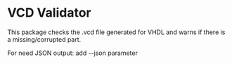 # VCD Validator

This package checks the .vcd file generated for VHDL and warns if there is a missing/corrupted part.


For need JSON output: add --json parameter
